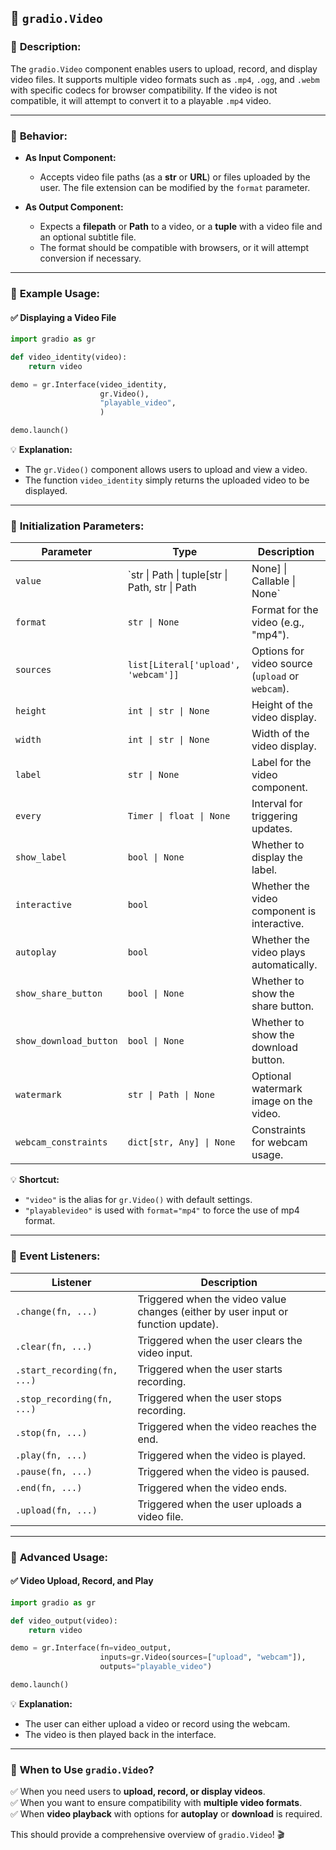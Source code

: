 ## 📌 **`gradio.Video`**

### 🔹 **Description:**  
The `gradio.Video` component enables users to upload, record, and display video files. It supports multiple video formats such as `.mp4`, `.ogg`, and `.webm` with specific codecs for browser compatibility. If the video is not compatible, it will attempt to convert it to a playable `.mp4` video.

---

### 🔹 **Behavior:**

- **As Input Component:**  
  - Accepts video file paths (as a **str** or **URL**) or files uploaded by the user. The file extension can be modified by the `format` parameter.
  
- **As Output Component:**  
  - Expects a **filepath** or **Path** to a video, or a **tuple** with a video file and an optional subtitle file. 
  - The format should be compatible with browsers, or it will attempt conversion if necessary.

---

### 🔹 **Example Usage:**
#### ✅ **Displaying a Video File**
```python
import gradio as gr

def video_identity(video):
    return video

demo = gr.Interface(video_identity,
                    gr.Video(),
                    "playable_video",
                    )

demo.launch()
```
💡 **Explanation:**  
- The `gr.Video()` component allows users to upload and view a video.  
- The function `video_identity` simply returns the uploaded video to be displayed.

---

### 🔹 **Initialization Parameters:**  
| Parameter | Type | Description |
|-----------|------|-------------|
| `value` | `str \| Path \| tuple[str \| Path, str \| Path | None] \| Callable \| None` | Default video file or callable for loading. |
| `format` | `str \| None` | Format for the video (e.g., "mp4"). |
| `sources` | `list[Literal['upload', 'webcam']]` | Options for video source (`upload` or `webcam`). |
| `height` | `int \| str \| None` | Height of the video display. |
| `width` | `int \| str \| None` | Width of the video display. |
| `label` | `str \| None` | Label for the video component. |
| `every` | `Timer \| float \| None` | Interval for triggering updates. |
| `show_label` | `bool \| None` | Whether to display the label. |
| `interactive` | `bool` | Whether the video component is interactive. |
| `autoplay` | `bool` | Whether the video plays automatically. |
| `show_share_button` | `bool \| None` | Whether to show the share button. |
| `show_download_button` | `bool \| None` | Whether to show the download button. |
| `watermark` | `str \| Path \| None` | Optional watermark image on the video. |
| `webcam_constraints` | `dict[str, Any] \| None` | Constraints for webcam usage. |

💡 **Shortcut:**  
- `"video"` is the alias for `gr.Video()` with default settings.  
- `"playablevideo"` is used with `format="mp4"` to force the use of mp4 format.

---

### 🔹 **Event Listeners:**  
| Listener | Description |
|----------|-------------|
| `.change(fn, ...)` | Triggered when the video value changes (either by user input or function update). |
| `.clear(fn, ...)` | Triggered when the user clears the video input. |
| `.start_recording(fn, ...)` | Triggered when the user starts recording. |
| `.stop_recording(fn, ...)` | Triggered when the user stops recording. |
| `.stop(fn, ...)` | Triggered when the video reaches the end. |
| `.play(fn, ...)` | Triggered when the video is played. |
| `.pause(fn, ...)` | Triggered when the video is paused. |
| `.end(fn, ...)` | Triggered when the video ends. |
| `.upload(fn, ...)` | Triggered when the user uploads a video file. |

---

### 🔹 **Advanced Usage:**  
#### ✅ **Video Upload, Record, and Play**
```python
import gradio as gr

def video_output(video):
    return video

demo = gr.Interface(fn=video_output, 
                    inputs=gr.Video(sources=["upload", "webcam"]), 
                    outputs="playable_video")

demo.launch()
```
💡 **Explanation:**  
- The user can either upload a video or record using the webcam.  
- The video is then played back in the interface.

---

### 🔹 **When to Use `gradio.Video`?**  
✅ When you need users to **upload, record, or display videos**.  
✅ When you want to ensure compatibility with **multiple video formats**.  
✅ When **video playback** with options for **autoplay** or **download** is required.  

This should provide a comprehensive overview of `gradio.Video`! 🎬